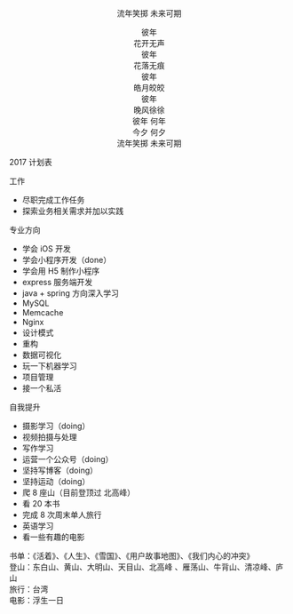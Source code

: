 
<center>
流年笑掷 未来可期  

彼年  
花开无声  
彼年  
花落无痕  
彼年  
皓月皎皎  
彼年  
晚风徐徐  
彼年 何年  
今夕 何夕  
流年笑掷 未来可期
</center>
2017 计划表  

工作
* 尽职完成工作任务
* 探索业务相关需求并加以实践

专业方向  
* 学会 iOS 开发
* 学会小程序开发（done）
* 学会用 H5 制作小程序
* express 服务端开发
* java + spring 方向深入学习
* MySQL
* Memcache
* Nginx
* 设计模式
* 重构
* 数据可视化
* 玩一下机器学习
* 项目管理
* 接一个私活

自我提升
* 摄影学习（doing）
* 视频拍摄与处理
* 写作学习
* 运营一个公众号（doing）
* 坚持写博客（doing）
* 坚持运动（doing）
* 爬 8 座山（目前登顶过 北高峰）
* 看 20 本书
* 完成 8 次周末单人旅行
* 英语学习
* 看一些有趣的电影

书单：《活着》、《人生》、《雪国》、《用户故事地图》、《我们内心的冲突》  
登山：东白山、黄山、大明山、天目山、北高峰 、雁荡山、牛背山、清凉峰、庐山  
旅行：台湾  
电影：浮生一日